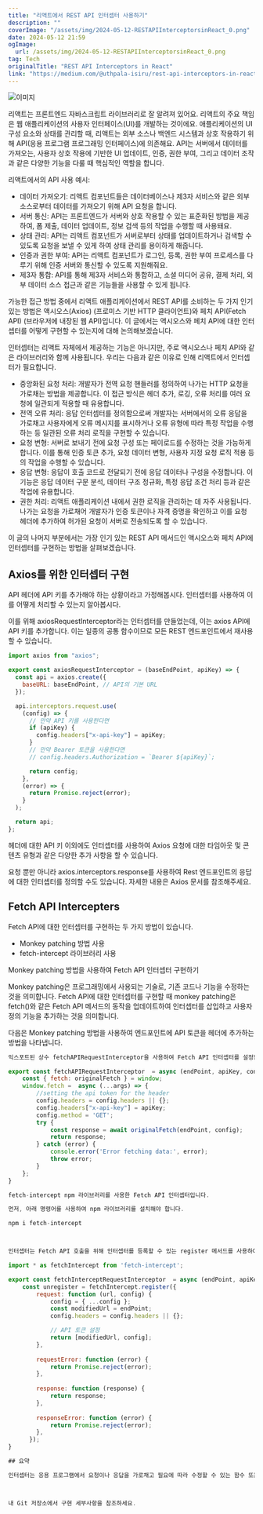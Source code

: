 ```yaml
---
title: "리액트에서 REST API 인터셉터 사용하기"
description: ""
coverImage: "/assets/img/2024-05-12-RESTAPIInterceptorsinReact_0.png"
date: 2024-05-12 21:59
ogImage: 
  url: /assets/img/2024-05-12-RESTAPIInterceptorsinReact_0.png
tag: Tech
originalTitle: "REST API Interceptors in React"
link: "https://medium.com/@uthpala-isiru/rest-api-interceptors-in-react-26662e8b6b56"
---
```



![이미지](/assets/img/2024-05-12-RESTAPIInterceptorsinReact_0.png)

리액트는 프론트엔드 자바스크립트 라이브러리로 잘 알려져 있어요. 리액트의 주요 책임은 웹 애플리케이션의 사용자 인터페이스(UI)를 개발하는 것이에요. 애플리케이션의 UI 구성 요소와 상태를 관리할 때, 리액트는 외부 소스나 백엔드 시스템과 상호 작용하기 위해 API(응용 프로그램 프로그래밍 인터페이스)에 의존해요. API는 서버에서 데이터를 가져오는, 사용자 상호 작용에 기반한 UI 업데이트, 인증, 권한 부여, 그리고 데이터 조작과 같은 다양한 기능을 다룰 때 핵심적인 역할을 합니다.

리액트에서의 API 사용 예시:

- 데이터 가져오기: 리액트 컴포넌트들은 데이터베이스나 제3자 서비스와 같은 외부 소스로부터 데이터를 가져오기 위해 API 요청을 합니다.
- 서버 통신: API는 프론트엔드가 서버와 상호 작용할 수 있는 표준화된 방법을 제공하여, 폼 제출, 데이터 업데이트, 정보 검색 등의 작업을 수행할 때 사용돼요.
- 상태 관리: API는 리액트 컴포넌트가 서버로부터 상태를 업데이트하거나 검색할 수 있도록 요청을 보낼 수 있게 하여 상태 관리를 용이하게 해줍니다.
- 인증과 권한 부여: API는 리액트 컴포넌트가 로그인, 등록, 권한 부여 프로세스를 다루기 위해 인증 서버와 통신할 수 있도록 지원해줘요.
- 제3자 통합: API를 통해 제3자 서비스와 통합하고, 소셜 미디어 공유, 결제 처리, 외부 데이터 소스 접근과 같은 기능들을 사용할 수 있게 됩니다.



가능한 접근 방법 중에서 리액트 애플리케이션에서 REST API를 소비하는 두 가지 인기있는 방법은 액시오스(Axios) (프로미스 기반 HTTP 클라이언트)와 페치 API(Fetch API) (브라우저에 내장된 웹 API)입니다. 이 글에서는 액시오스와 페치 API에 대한 인터셉터를 어떻게 구현할 수 있는지에 대해 논의해보겠습니다.

인터셉터는 리액트 자체에서 제공하는 기능은 아니지만, 주로 액시오스나 페치 API와 같은 라이브러리와 함께 사용됩니다. 우리는 다음과 같은 이유로 인해 리액트에서 인터셉터가 필요합니다.

- 중앙화된 요청 처리: 개발자가 전역 요청 핸들러를 정의하여 나가는 HTTP 요청을 가로채는 방법을 제공합니다. 이 접근 방식은 헤더 추가, 로깅, 오류 처리를 여러 요청에 일관되게 적용할 때 유용합니다.
- 전역 오류 처리: 응답 인터셉터를 정의함으로써 개발자는 서버에서의 오류 응답을 가로채고 사용자에게 오류 메시지를 표시하거나 오류 유형에 따라 특정 작업을 수행하는 등 일관된 오류 처리 로직을 구현할 수 있습니다.
- 요청 변형: 서버로 보내기 전에 요청 구성 또는 페이로드를 수정하는 것을 가능하게 합니다. 이를 통해 인증 토큰 추가, 요청 데이터 변형, 사용자 지정 요청 로직 적용 등의 작업을 수행할 수 있습니다.
- 응답 변형: 응답이 호출 코드로 전달되기 전에 응답 데이터나 구성을 수정합니다. 이 기능은 응답 데이터 구문 분석, 데이터 구조 정규화, 특정 응답 조건 처리 등과 같은 작업에 유용합니다.
- 권한 처리: 리액트 애플리케이션 내에서 권한 로직을 관리하는 데 자주 사용됩니다. 나가는 요청을 가로채어 개발자가 인증 토큰이나 자격 증명을 확인하고 이를 요청 헤더에 추가하여 허가된 요청이 서버로 전송되도록 할 수 있습니다.

이 글의 나머지 부분에서는 가장 인기 있는 REST API 메서드인 액시오스와 페치 API에 인터셉터를 구현하는 방법을 살펴보겠습니다.



## Axios를 위한 인터셉터 구현

API 헤더에 API 키를 추가해야 하는 상황이라고 가정해봅시다. 인터셉터를 사용하여 이를 어떻게 처리할 수 있는지 알아봅시다.

이를 위해 axiosRequestInterceptor라는 인터셉터를 만들었는데, 이는 axios API에 API 키를 추가합니다. 이는 일종의 공통 함수이므로 모든 REST 엔드포인트에서 재사용할 수 있습니다.

```js
import axios from "axios";

export const axiosRequestInterceptor = (baseEndPoint, apiKey) => {
  const api = axios.create({
    baseURL: baseEndPoint, // API의 기본 URL
  });

  api.interceptors.request.use(
    (config) => {
      // 만약 API 키를 사용한다면
      if (apiKey) {
        config.headers["x-api-key"] = apiKey;
      }
      // 만약 Bearer 토큰을 사용한다면
      // config.headers.Authorization = `Bearer ${apiKey}`;

      return config;
    },
    (error) => {
      return Promise.reject(error);
    }
  );

  return api;
};
```



헤더에 대한 API 키 이외에도 인터셉터를 사용하여 Axios 요청에 대한 타임아웃 및 콘텐츠 유형과 같은 다양한 추가 사항을 할 수 있습니다. 

요청 뿐만 아니라 axios.interceptors.response를 사용하여 Rest 엔드포인트의 응답에 대한 인터셉터를 정의할 수도 있습니다. 자세한 내용은 Axios 문서를 참조해주세요.

## Fetch API Intercepters

Fetch API에 대한 인터셉터를 구현하는 두 가지 방법이 있습니다.



- Monkey patching 방법 사용
- fetch-intercept 라이브러리 사용

Monkey patching 방법을 사용하여 Fetch API 인터셉터 구현하기

Monkey patching은 프로그래밍에서 사용되는 기술로, 기존 코드나 기능을 수정하는 것을 의미합니다. Fetch API에 대한 인터셉터를 구현할 때 monkey patching은 fetch()와 같은 Fetch API 메서드의 동작을 업데이트하여 인터셉터를 삽입하고 사용자 정의 기능을 추가하는 것을 의미합니다.

다음은 Monkey patching 방법을 사용하여 엔드포인트에 API 토큰을 헤더에 추가하는 방법을 나타냅니다.



```js
익스포트된 상수 fetchAPIRequestInterceptor을 사용하여 Fetch API 인터셉터를 설정합니다. endPoint, apiKey 및 config를 매개변수로 받습니다. 

export const fetchAPIRequestInterceptor  = async (endPoint, apiKey, config) => {
    const { fetch: originalFetch } = window;
    window.fetch =  async (...args) => {
        //setting the api token for the header
        config.headers = config.headers || {};
        config.headers["x-api-key"] = apiKey;
        config.method = 'GET';
        try {
            const response = await originalFetch(endPoint, config);
            return response;
        } catch (error) {
            console.error('Error fetching data:', error);
            throw error;
        }
    };  
}

fetch-intercept npm 라이브러리를 사용한 Fetch API 인터셉터입니다.

먼저, 아래 명령어를 사용하여 npm 라이브러리를 설치해야 합니다.

npm i fetch-intercept



인터셉터는 Fetch API 호출을 위해 인터셉터를 등록할 수 있는 register 메서드를 사용하여 정의할 수 있습니다. 이는 request, requestError, response, responseError 콜백을 포함하는 객체를 가지고 있습니다. 여기서 register 메서드는 인터셉터를 등록할 때 사용하는 unregister 메서드를 반환합니다. 필요하지 않을 때 인터셉터를 등록 해제할 수 있습니다. 아래는 인터셉터 구현을 나타냅니다.

import * as fetchIntercept from 'fetch-intercept';

export const fetchInterceptRequestInterceptor  = async (endPoint, apiKey) => {
    const unregister = fetchIntercept.register({
        request: function (url, config) {
            config = { ...config };
            const modifiedUrl = endPoint;
            config.headers = config.headers || {};

            // API 토큰 설정
            return [modifiedUrl, config];
        },
      
        requestError: function (error) {
            return Promise.reject(error);
        },
      
        response: function (response) {
            return response;
        },
      
        responseError: function (error) {
            return Promise.reject(error);
        },
      }); 
}

## 요약

인터셉터는 응용 프로그램에서 요청이나 응답을 가로채고 필요에 따라 수정할 수 있는 함수 또는 미들웨어입니다. 이를 통해 인증, 로깅 또는 오류 처리와 같은 일반적인 작업을 중앙 처리할 수 있습니다. React 컨텍스트에서는 Axios와 Fetch API 모두를 위해 인터셉터를 정의할 수 있습니다. 본문에서는 Axios 및 Fetch API에 대한 인터셉터를 어떻게 구현하는지 설명합니다.



내 Git 저장소에서 구현 세부사항을 참조하세요.